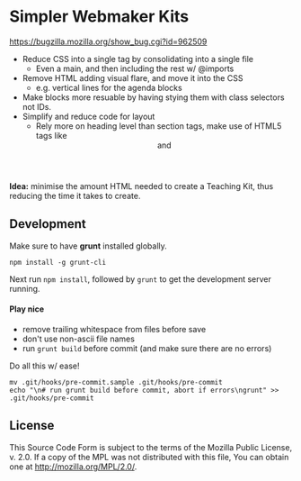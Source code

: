 # Simpler Webmaker Kits
<https://bugzilla.mozilla.org/show_bug.cgi?id=962509>

 * Reduce CSS into a single <link> tag by consolidating into a single file
	 * Even a main, and then including the rest w/ @imports
 * Remove HTML adding visual flare, and move it into the CSS
	 * e.g. vertical lines for the agenda blocks
 * Make blocks more resuable by having stying them with class selectors not IDs.
 * Simplify and reduce code for layout
	 * Rely more on heading level than section tags, make use of HTML5 tags like <header> and <main>

**Idea:** minimise the amount HTML needed to create a Teaching Kit, thus reducing the time it takes to create.

## Development

Make sure to have **grunt** installed globally.

	npm install -g grunt-cli

Next run `npm install`, followed by `grunt` to get the development server running.

#### Play nice

* remove trailing whitespace from files before save
* don't use non-ascii file names
* run `grunt build` before commit (and make sure there are no errors)

Do all this w/ ease!

	mv .git/hooks/pre-commit.sample .git/hooks/pre-commit
	echo "\n# run grunt build before commit, abort if errors\ngrunt" >> .git/hooks/pre-commit

## License

This Source Code Form is subject to the terms of the Mozilla Public
License, v. 2.0. If a copy of the MPL was not distributed with this
file, You can obtain one at <http://mozilla.org/MPL/2.0/>.
